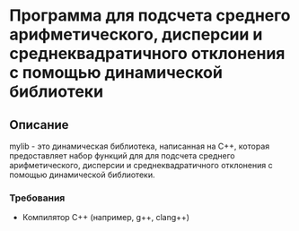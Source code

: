 # Программа для подсчета среднего арифметического, дисперсии и среднеквадратичного отклонения с помощью динамической библиотеки

## Описание

mylib - это динамическая библиотека, написанная на C++, которая предоставляет набор функций для для подсчета среднего арифметического, дисперсии и среднеквадратичного отклонения с помощью динамической библиотеки.

### Требования

- Компилятор C++ (например, g++, clang++)